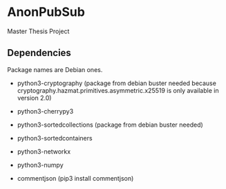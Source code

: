 # AnonPubSub
Master Thesis Project

## Dependencies
Package names are Debian ones.

- python3-cryptography (package from debian buster needed because cryptography.hazmat.primitives.asymmetric.x25519 is only available in version 2.0)
- python3-cherrypy3
- python3-sortedcollections (package from debian buster needed)
- python3-sortedcontainers
- python3-networkx
- python3-numpy

- commentjson (pip3 install commentjson)

